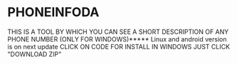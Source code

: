 # PHONEINFODA
THIS IS A TOOL BY WHICH YOU CAN SEE A SHORT DESCRIPTION OF ANY PHONE NUMBER
(ONLY FOR WINDOWS)*****
Linux and android version is on next update
CLICK ON CODE FOR INSTALL IN WINDOWS JUST CLICK "DOWNLOAD ZIP"
